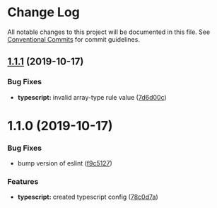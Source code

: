 # Change Log

All notable changes to this project will be documented in this file.
See [Conventional Commits](https://conventionalcommits.org) for commit guidelines.

## [1.1.1](https://github.com/wowvendor/eslint-configs/compare/@wowvendor/eslint-config-typescript@1.1.0...@wowvendor/eslint-config-typescript@1.1.1) (2019-10-17)

### Bug Fixes

- **typescript:** invalid array-type rule value ([7d6d00c](https://github.com/wowvendor/eslint-configs/commit/7d6d00c5b1ac947c69f1fb790e21a71a36c1c884))

# 1.1.0 (2019-10-17)

### Bug Fixes

- bump version of eslint ([f9c5127](https://github.com/wowvendor/eslint-configs/commit/f9c5127a3987420319d78d7c63a30270f4f5c10a))

### Features

- **typescript:** created typescript config ([78c0d7a](https://github.com/wowvendor/eslint-configs/commit/78c0d7ab7413768c42c8cbd43e9d1bb8be499ccd))
